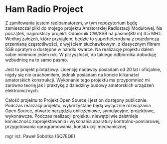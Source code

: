 # Ham Radio Project

Z zamiłowania jestem radioamatorem, w tym repozytorium będę zamieszczał pliki do mojego projektu Amatorskiej Radiostacji Modułowej. Na początek, najprostszy projekt: Odbiornik CW/SSB na pasmo(80 m) 3.5 MHz. Według założeń, które przyjąłem, będzie to superheterodyna z pojedynczą przemianą częstotliwości, z wyjściem słuchawkowym, z klasycznym filtrem SSB opratym o dostępne w handlu kwarce. Na realizację projektu dałem sobie minimum jeden rok. W przyszłości, do takiego odbiornika dobuduję wzbudnicę na to samo pasmo.

Jest to projekt pilotażowy. Licencję nadawcy posiadam od 20 lat i oficjalnie, nigdy się nie uruchomiłem, jednak posiadam na koncie kilkanaści amatorskich konstrukcji. Wykonanie tego projektu ma przypomnieć mi zarówno teorię jak i praktykę z dziedziny budowy amatorskich urządzeń elektronicznych.

Całość projektu to Projekt Open Source i jest on dostępny publicznie. Podczas realizacji projektu, wykorzystane będą wyłącznie rozwiązania Open Source, otwarte narzędzia obliczeniowe, symulacyjne, projektowe, wykonawcze. Podczas realizacji projektu, niewątpliwie zaistnieje konieczność zaprojektowania i wykonania aparatury kontrolno-pomiarowej, przygotowania oprogramowania, konstrukcji mechanicznej.


mgr inż. Paweł Sobótka (SQ7EQE)
